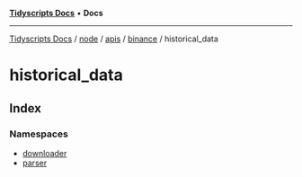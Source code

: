 [**Tidyscripts Docs**](../../../../../../../../README.md) • **Docs**

***

[Tidyscripts Docs](../../../../../../../../globals.md) / [node](../../../../../../README.md) / [apis](../../../../README.md) / [binance](../../README.md) / historical\_data

# historical\_data

## Index

### Namespaces

- [downloader](namespaces/downloader/README.md)
- [parser](namespaces/parser/README.md)
